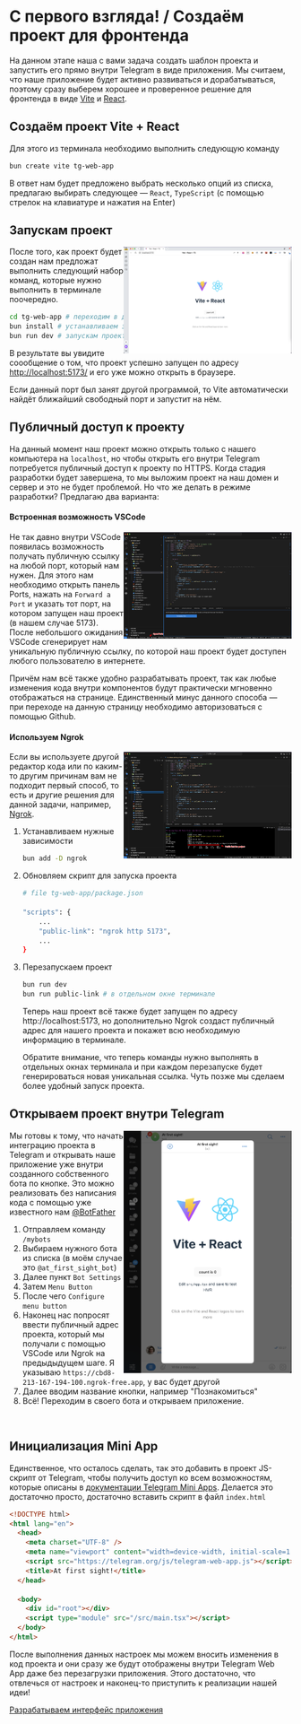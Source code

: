 # С первого взгляда! / Создаём проект для фронтенда

На данном этапе наша с вами задача создать шаблон проекта и запустить его прямо внутри Telegram в виде приложения. Мы считаем, что наше приложение будет активно развиваться и дорабатываться, поэтому сразу выберем хорошее и проверенное решение для фронтенда в виде [Vite](https://vitejs.dev/) и [React](https://react.dev/).

## Создаём проект Vite + React

Для этого из терминала необходимо выполнить следующую команду

```bash
bun create vite tg-web-app
```

В ответ нам будет предложено выбрать несколько опций из списка, предлагаю выбирать следующее — `React`, `TypeScript` (с помощью стрелок на клавиатуре и нажатия на Enter)

## Запускам проект

<img align="right" width="300" height="190" src="../images/create-vite-project/screenshot-in-browser.png">

После того, как проект будет создан нам предложат выполнить следующий набор команд, которые нужно выполнить в терминале поочередно.

```bash
cd tg-web-app # переходим в директорию с проектом
bun install # устанавливаем зависимости
bun run dev # запускам проект в режиме разработки
```

В результате вы увидите соообщение о том, что проект успешно запущен по адресу [http://localhost:5173/](http://localhost:5173/) и его уже можно открыть в браузере.

Если данный порт был занят другой программой, то Vite автоматически найдёт ближайший свободный порт и запустит на нём.

## Публичный доступ к проекту

На данный момент наш проект можно открыть только с нашего компьютера на `localhost`, но чтобы открыть его внутри Telegram потребуется публичный доступ к проекту по HTTPS. Когда стадия разработки будет завершена, то мы выложим проект на наш домен и сервер и это не будет проблемой. Но что же делать в режиме разработки? Предлагаю два варианта:

#### Встроенная возможность VSCode

<img align="right" width="300" height="190" src="../images/create-vite-project/vscode-ports.png">

Не так давно внутри VSCode появилась возможность получать публичную ссылку на любой порт, который нам нужен.
Для этого нам необходимо открыть панель Ports, нажать на `Forward a Port` и указать тот порт, на котором запущен наш проект (в нашем случае 5173). После небольшого ожидания VSCode сгенерирует нам уникальную публичную ссылку, по которой наш проект будет доступен любого пользователю в интернете.

Причём нам всё также удобно разрабатывать проект, так как любые изменения кода внутри компонентов будут практически мгновенно отображаться на странице. Единственный минус данного способа — при переходе на данную страницу необходимо авторизоваться с помощью Github.

#### Используем Ngrok

<img align="right" width="300" height="190" src="../images/create-vite-project/use-ngrok.png">

Если вы используете другой редактор кода или по каким-то другим причинам вам не подходит первый способ, то есть и другие решения для данной задачи, например, [Ngrok](https://ngrok.com/).

1.  Устанавливаем нужные зависимости
    ```bash
    bun add -D ngrok
    ```
2.  Обновляем скрипт для запуска проекта

    ```bash
    # file tg-web-app/package.json

    "scripts": {
        ...
        "public-link": "ngrok http 5173",
        ...
    }
    ```

3.  Перезапускаем проект

    ```bash
    bun run dev
    bun run public-link # в отдельном окне терминале
    ```

    Теперь наш проект всё также будет запущен по адресу http://localhost:5173, но дополнительно Ngrok создаст публичный адрес для нашего проекта и покажет всю необходимую информацию в терминале.

    Обратите внимание, что теперь команды нужно выполнять в отдельных окнах терминала и при каждом перезапуске будет генерироваться новая уникальная ссылка. Чуть позже мы сделаем более удобный запуск проекта.

## Открываем проект внутри Telegram

<img align="right" width="300" height="432" src="../images/create-vite-project/project-in-telegram.png">

Мы готовы к тому, что начать интеграцию проекта в Telegram и открывать наше приложение уже внутри созданного собственного бота по кнопке. Это можно реализовать без написания кода с помощью уже известного нам [@BotFather](https://t.me/BotFather)

1. Отправляем команду `/mybots`
2. Выбираем нужного бота из списка (в моём случае это `@at_first_sight_bot`)
3. Далее пункт `Bot Settings`
4. Затем `Menu Button`
5. После чего `Configure menu button`
6. Наконец нас попросят ввести публичный адрес проекта, который мы получали с помощью VSCode или Ngrok на предыдыдущем шаге.
   Я указываю `https://cbd8-213-167-194-100.ngrok-free.app`, у вас будет другой
7. Далее вводим название кнопки, например "Познакомиться"
8. Всё! Переходим в своего бота и открываем приложение.

<br clear="right"/>

## Инициализация Mini App

Единственное, что осталось сделать, так это добавить в проект JS-скрипт от Telegram, чтобы получить доступ ко всем возможностям, которые описаны в [документации Telegram Mini Apps](https://core.telegram.org/bots/webapps#initializing-mini-apps). Делается это достаточно просто, достаточно вставить скрипт в файл `index.html`

```html
<!DOCTYPE html>
<html lang="en">
  <head>
    <meta charset="UTF-8" />
    <meta name="viewport" content="width=device-width, initial-scale=1.0" />
    <script src="https://telegram.org/js/telegram-web-app.js"></script>
    <title>At first sight!</title>
  </head>

  <body>
    <div id="root"></div>
    <script type="module" src="/src/main.tsx"></script>
  </body>
</html>
```

После выполнения данных настроек мы можем вносить изменения в код проекта и они сразу же будут отображены внутри Telegram Web App даже без перезагрузки приложения. Этого достаточно, что отвлечься от настроек и наконец-то приступить к реализации нашей идеи!

[Разрабатываем интерфейс приложения](./04-develop-interface.md)
